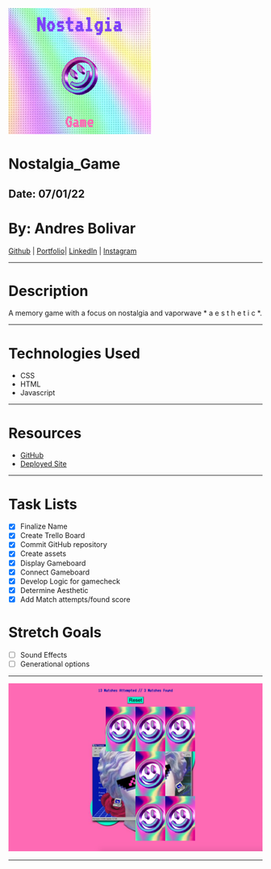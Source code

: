 ![Nostalgia_Game](resources/nostalgiasc.png)
# **Nostalgia_Game**

## Date: 07/01/22

# By: Andres Bolivar

[Github](http://www.github.com/drebolivar) | [Portfolio](http://drebolivar.github.io/portfolio)| [LinkedIn](http://www.linkedin.com/in/drebolivar) | [Instagram](http://www.instagram.com/dredose) 

---

# Description

A memory game with a focus on nostalgia and vaporwave * a e s t h e t i c *.

---

# Technologies Used

- CSS
- HTML
- Javascript

---

# Resources

- [GitHub](https://github.com/drebolivar/Nostalgia_Game)
- [Deployed Site](https://nostalgia_game.surge.sh)

---

# Task Lists

- [x] Finalize Name
- [x] Create Trello Board
- [x] Commit GitHub repository
- [x] Create assets
- [x] Display Gameboard
- [x] Connect Gameboard
- [x] Develop Logic for gamecheck
- [x] Determine Aesthetic
- [x] Add Match attempts/found score

# Stretch Goals

- [ ] Sound Effects
- [ ] Generational options

---

![Screenshot](resources/nostalgia_game.png)

---
